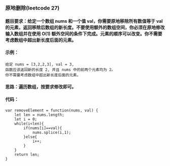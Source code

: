 ### 原地删除(leetcode 27)
#### 题目要求：给定一个数组 nums 和一个值 val，你需要原地移除所有数值等于 val 的元素，返回移除后数组的新长度。不要使用额外的数组空间，你必须在原地修改输入数组并在使用 O(1) 额外空间的条件下完成。元素的顺序可以改变。你不需要考虑数组中超出新长度后面的元素。
#### 示例：
```
给定 nums = [3,2,2,3], val = 3,
函数应该返回新的长度 2, 并且 nums 中的前两个元素均为 2。
你不需要考虑数组中超出新长度后面的元素。
```
#### 思路：遍历数组，按要求修改即可。
#### 代码：

```
var removeElement = function(nums, val) {
	let len = nums.length;
	let i = 0;
	while(i<len){
		if(nums[i]==val){
			nums.splice(i,1);
		}else{
			i++;
		}
	}
	return len;
}
```
